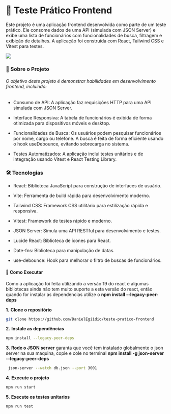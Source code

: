 # 🚀 Teste Prático Frontend

Este projeto é uma aplicação frontend desenvolvida como parte de um teste prático. Ele consome dados de uma API (simulada com JSON Server) e exibe uma lista de funcionários com funcionalidades de busca, filtragem e exibição de detalhes. A aplicação foi construída com React, Tailwind CSS e Vitest para testes.

![](https://github.com/user-attachments/assets/ae77e4aa-0e7e-4120-908d-7514ff4c0b7c)

### 📌 Sobre o Projeto

###### O objetivo deste projeto é demonstrar habilidades em desenvolvimento frontend, incluindo:

- Consumo de API: A aplicação faz requisições HTTP para uma API simulada com JSON Server.

- Interface Responsiva: A tabela de funcionários é exibida de forma otimizada para dispositivos móveis e desktop.

- Funcionalidades de Busca: Os usuários podem pesquisar funcionários por nome, cargo ou telefone. A busca é feita de forma eficiente usando o hook useDebounce, evitando sobrecarga no sistema.

- Testes Automatizados: A aplicação inclui testes unitários e de integração usando Vitest e React Testing Library.


### 🛠️ Tecnologias

- React: Biblioteca JavaScript para construção de interfaces de usuário.

- Vite: Ferramenta de build rápida para desenvolvimento moderno.

- Tailwind CSS: Framework CSS utilitário para estilização rápida e responsiva.

- Vitest: Framework de testes rápido e moderno.

- JSON Server: Simula uma API RESTful para desenvolvimento e testes.

- Lucide React: Biblioteca de ícones para React.

- Date-fns: Biblioteca para manipulação de datas.

- use-debounce: Hook para melhorar o filtro de buscas de funcionários.


#### 🚀 Como Executar

Como a aplicação foi feita utilizando a versão 19 do react e algumas bibliotecas ainda não tem muito suporte a esta versão do react, então quando for instalar as dependencias utilize o **npm install --legacy-peer-deps**

**1.** **Clone o repositório**
```bash
git clone https://github.com/DanielEgiidio/teste-pratico-frontend
```
**2.** **Instale as dependências**
```bash
npm install --legacy-peer-deps
```
**3**. **Rode o JSON server**
garanta que você tem instalado globalmente o json server na sua maquina, copie e cole no terminal **npm install -g json-server --legacy-peer-deps**
```bash
 json-server --watch db.json --port 3001
```
**4**. **Execute o projeto**

```bash
npm run start
```

**5**. **Execute os testes unitarios**
```bash
npm run test
```

